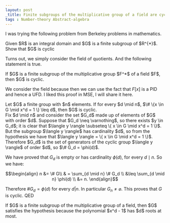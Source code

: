 ```yaml
---
layout: post
_title: Finite subgroups of the multiplicative group of a field are cyclic
tags : Number-theory Abstract-algebra 
---
```

I was trying the following problem from Berkeley problems in mathematics.
<div class="theorem">
  Given $R$ is an integral domain and $G$ is a finite subgroup of $R^{*}$. Show that $G$ is cyclic
</div>

Turns out, we simply consider the field of quotients. And the following statement is true. 

<div class="theorem">
If $G$ is a finite subgroup of the multiplicative group $F^*$ of a field $F$, then $G$ is cyclic.
</div>

We consider the field because then we can use the fact that $F[x]$ is a PID and hence a UFD. I liked this proof in MSE, I will share it here.

<div class="proof">
<div class="lemma">
Let $G$ a finite group with $n$ elements. If for every $d \mid n$,  $\# \{x \in G \mid x^d = 1 \} \leq d$, then $G$ is cyclic. 
</div>
<div class="proof">
  Fix $d \mid n$ and consider the set $G_d$ made up of elements of $G$ with order $d$. Suppose that $G_d \neq \varnothing$, so there exists $y \in G_d$; it is clear that $\langle y \rangle \subseteq \{ x \in G \mid x^d = 1 \}$. But the subgroup $\langle y \rangle$ has cardinality $d$, so from the hypothesis we have that $\langle y \rangle = \{ x \in G \mid x^d = 1 \}$. Therefore $G_d$ is the set of generators of the cyclic group $\langle y \rangle$ of order $d$, so $\# G_d  = \phi(d)$.

We have proved that $G_d$ is empty or has cardinality $\phi(d)$, for every $d \mid n$. So we have:

$$\begin{align}
n &= \# G\\
& = \sum_{d \mid n} \# G_d \\
&\leq \sum_{d \mid n} \phi(d) \\
&= n.
\end{align}$$

Therefore $\# G_d = \phi(d)$ for every $d \vert n$. In particular $G_n \neq \varnothing$. This proves that $G$ is cyclic. QED
</div> 
If $G$ is a finite subgroup of the multiplicative group of a field, then $G$ satisfies the hypothesis because the polynomial $x^d - 1$ has $d$ roots at most.
</div>
